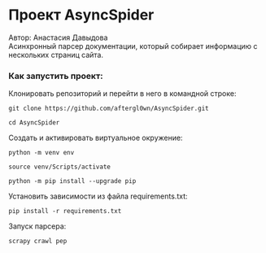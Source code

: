 # Проект AsyncSpider
Автор: Анастасия Давыдова  
Асинхронный парсер документации, который собирает информацию с нескольких страниц сайта.  

### Как запустить проект:

Клонировать репозиторий и перейти в него в командной строке:

```
git clone https://github.com/aftergl0wn/AsyncSpider.git
```

```
cd AsyncSpider
```

Cоздать и активировать виртуальное окружение:

```
python -m venv env
```

```
source venv/Scripts/activate
```

```
python -m pip install --upgrade pip
```

Установить зависимости из файла requirements.txt:

```
pip install -r requirements.txt
```

Запуск парсера:

```
scrapy crawl pep
```
